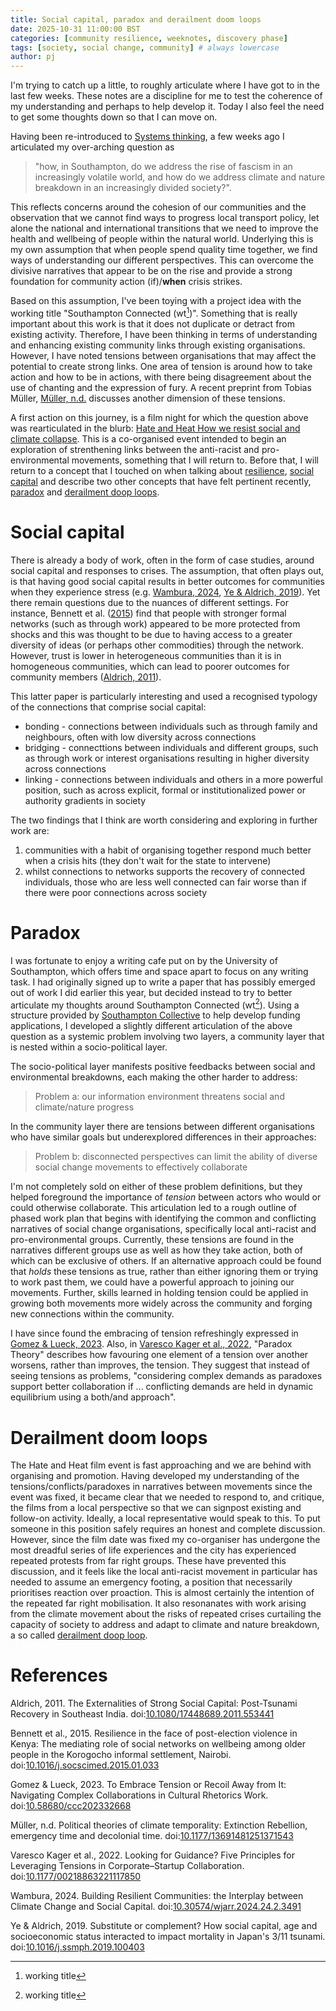```yaml
---
title: Social capital, paradox and derailment doom loops
date: 2025-10-31 11:00:00 BST
categories: [community resilience, weeknotes, discovery phase]
tags: [society, social change, community] # always lowercase
author: pj
---
```

I'm trying to catch up a little, to roughly articulate where I have got to in the last few weeks. These notes are a discipline for me to test the coherence of my understanding and perhaps to help develop it. Today I also feel the need to get some thoughts down so that I can move on.

Having been re-introduced to [Systems thinking](../A-return-to-weeknotes/#systems-thinking), a few weeks ago I articulated my over-arching question as 
> "how, in Southampton, do we address the rise of fascism in an increasingly volatile world, and how do we address climate and nature breakdown in an increasingly divided society?". 

This reflects concerns around the cohesion of our communities and the observation that we cannot find ways to progress local transport policy, let alone the national and international transitions that we need to improve the health and wellbeing of people within the natural world. Underlying this is my own assumption that when people spend quality time together, we find ways of understanding our different perspectives. This can overcome the divisive narratives that appear to be on the rise and provide a strong foundation for community action (if)/**when** crisis strikes. 

Based on this assumption, I've been toying with a project idea with the working title "Southampton Connected (wt[^wt])". Something that is really important about this work is that it does not duplicate or detract from existing activity. Therefore, I have been thinking in terms of understanding and enhancing existing community links through existing organisations. However, I have noted tensions between organisations that may affect the potential to create strong links. One area of tension is around how to take action and how to be in actions, with there being disagreement about the use of chanting and the expression of fury. A recent preprint from Tobias Müller, [Müller, n.d.](#Muller202X) discusses another dimension of these tensions.

[^wt]: working title

A first action on this journey, is a film night for which the question above was rearticulated in the blurb: [Hate and Heat
How we resist social and climate collapse](https://www.mayflower.org.uk/whats-on/hate-and-heat-2025/). This is a co-organised event intended to begin an exploration of strenthening links between the anti-racist and pro-environmental movements, something that I will return to. Before that, I will return to a concept that I touched on when talking about [resilience](../A-return-to-weeknotes/#community-resilience), [social capital](#social-capital) and describe two other concepts that have felt pertinent recently, [paradox](#paradox) and [derailment doop loops](#derailment-doom-loops).

# Social capital

There is already a body of work, often in the form of case studies, around social capital and responses to crises. The assumption, that often plays out, is that having good social capital results in better outcomes for communities when they experience stress (e.g. [Wambura, 2024](#Wambura2024), [Ye & Aldrich, 2019](#YeA2019)). Yet there remain questions due to the nuances of different settings. For instance, Bennett et al. ([2015](#BennettCEF2015)) find that people with stronger formal networks (such as through work) appeared to be more protected from shocks and this was thought to be due to having access to a greater diversity of ideas (or perhaps other commodities) through the network. However, trust is lower in heterogeneous communities than it is in homogeneous communities, which can lead to poorer outcomes for community members ([Aldrich, 2011](#Aldrich2011)). 

This latter paper is particularly interesting and used a recognised typology of the connections that comprise social capital:
+ bonding - connections between individuals such as through family and neighbours, often with low diversity across connections
+ bridging - connecttions between individuals and different groups, such as through work or interest organisations resulting in higher diversity across connections
+ linking - connections between individuals and others in a more powerful position, such as across explicit, formal or institutionalized power or authority gradients in society

The two findings that I think are worth considering and exploring in further work are:
1. communities with a habit of organising together respond much better when a crisis hits (they don't wait for the state to intervene)
2. whilst connections to networks supports the recovery of connected individuals, those who are less well connected can fair worse than if there were poor connections across society

# Paradox

I was fortunate to enjoy a writing cafe put on by the University of Southampton, which offers time and space apart to focus on any writing task. I had originally signed up to write a paper that has possibly emerged out of work I did earlier this year, but decided instead to try to better articulate my thoughts around Southampton Connected (wt[^wt]). Using a structure provided by [Southampton Collective](https://socollective.org.uk/) to help develop funding applications, I developed a slightly different articulation of the above question as a systemic problem involving two layers, a community layer that is nested within a socio-political layer.

The socio-political layer manifests positive feedbacks between social and environmental breakdowns, each making the other harder to address:

> Problem a: our information environment threatens social and climate/nature progress 

In the community layer there are tensions between different organisations who have similar goals but underexplored differences in their approaches: 

> Problem b: disconnected perspectives can limit the ability of diverse social change movements to effectively collaborate

I'm not completely sold on either of these problem definitions, but they helped foreground the importance of *tension* between actors who would or could otherwise collaborate. This articulation led to a rough outline of phased work plan that begins with identifying the common and conflicting narratives of social change organisations, specifically local anti-racist and pro-environmental groups. Currently, these tensions are found in the narratives different groups use as well as how they take action, both of which can be exclusive of others. If an alternative approach could be found that *holds* these tensions as true, rather than either ignoring them or trying to work past them, we could have a powerful approach to joining our movements. Further, skills learned in holding tension could be applied in growing both movements more widely across the community and forging new connections within the community.

I have since found the embracing of tension refreshingly expressed in [Gomez & Lueck, 2023](#GomezL2023). Also, in [Varesco Kager et al., 2022](#VarescoKagerSG2022), "Paradox Theory" describes how favouring one element of a tension over another worsens, rather than improves, the tension. They suggest that instead of seeing tensions as problems, "considering complex demands as paradoxes support better collaboration if ... conflicting demands are held in dynamic equilibrium using a both/and approach".

# Derailment doom loops

The Hate and Heat film event is fast approaching and we are behind with organising and promotion. Having developed my understanding of the tensions/conflicts/paradoxes in narratives between movements since the event was fixed, it became clear that we needed to respond to, and critique, the films from a local perspective so that we can signpost existing and follow-on activity. Ideally, a local representative would speak to this. To put someone in this position safely requires an honest and complete discussion. However, since the film date was fixed my co-organiser has undergone the most dreadful series of life experiences and the city has experienced repeated protests from far right groups. These have prevented this discussion, and it feels like the local anti-racist movement in particular has needed to assume an emergency footing, a position that necessarily prioritises reaction over proaction. This is almost certainly the intention of the repeated far right mobilisation. It also resonanates with work arising from the climate movement about the risks of repeated crises curtailing the capacity of society to address and adapt to climate and nature breakdown, a so called [derailment doop loop](https://climatecommentary.com/2024/12/10/a-doom-loop-of-climate-change-and-geopolitical-instability-is-beginning/).

# References

<a name="Aldrich2011"></a>Aldrich, 2011. The Externalities of Strong Social Capital: Post-Tsunami Recovery in Southeast India. doi:[10.1080/17448689.2011.553441](https://doi.org/10.1080/17448689.2011.553441)

<a name="BennettCEF2015"></a>Bennett et al., 2015. Resilience in the face of post-election violence in Kenya: The mediating role of social networks on wellbeing among older people in the Korogocho informal settlement, Nairobi. doi:[10.1016/j.socscimed.2015.01.033](https://doi.org/10.1016/j.socscimed.2015.01.033)

<a name="GomezL2023"></a>Gomez & Lueck, 2023. To Embrace Tension or Recoil Away from It: Navigating Complex Collaborations in Cultural Rhetorics Work. doi:[10.58680/ccc202332668](https://doi.org/10.58680/ccc202332668)

<a name="Muller202X"></a>Müller, n.d. Political theories of climate temporality: Extinction Rebellion, emergency time and decolonial time. doi:[10.1177/13691481251371543](https://doi.org/10.1177/13691481251371543)

<a name="VarescoKagerSG2022"></a>Varesco Kager et al., 2022. Looking for Guidance? Five Principles for Leveraging Tensions in Corporate–Startup Collaboration. doi:[10.1177/00218863221117850](https://doi.org/10.1177/00218863221117850)

<a name="Wambura2024"></a>Wambura, 2024. Building Resilient Communities: the Interplay between Climate Change and Social Capital. doi:[10.30574/wjarr.2024.24.2.3491](https://doi.org/10.30574/wjarr.2024.24.2.3491)

<a name="YeA2019"></a>Ye & Aldrich, 2019. Substitute or complement? How social capital, age and socioeconomic status interacted to impact mortality in Japan's 3/11 tsunami. doi:[10.1016/j.ssmph.2019.100403](https://doi.org/10.1016/j.ssmph.2019.100403)

<!--<a name="0000"></a>
doi:[0000](https://doi.org/0000)-->

